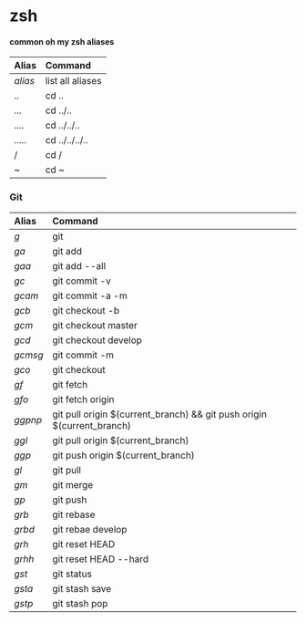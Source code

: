 # zsh
#### common oh my zsh aliases

| Alias   | Command                               |
|:--------|:--------------------------------------|
| _alias_ | list all aliases                      |
| ..      | cd ..                                 |
| ...     | cd ../..                              |
| ....    | cd ../../..                           |
| .....   | cd ../../../..                        |
| /       | cd /                                  |
| ~       | cd ~                                  |

### Git

| Alias                  | Command                                                                           |
|:-----------------------|:----------------------------------------------------------------------------------|
| _g_                    | git                                                                               |
| _ga_                   | git add                                                                           |
| _gaa_                  | git add --all                                                                     |
| _gc_                   | git commit -v                                                                     |
| _gcam_                 | git commit -a -m                                                                  |
| _gcb_                  | git checkout -b                                                                   |
| _gcm_                  | git checkout master                                                               |
| _gcd_                  | git checkout develop                                                              |
| _gcmsg_                | git commit -m                                                                     |
| _gco_                  | git checkout                                                                      |
| _gf_                   | git fetch                                                                         |
| _gfo_                  | git fetch origin                                                                  |
| _ggpnp_                | git pull origin $(current_branch) && git push origin $(current_branch)            |
| _ggl_                  | git pull origin $(current_branch)                                                 |
| _ggp_                  | git push origin $(current_branch)                                                 |
| _gl_                   | git pull                                                                          |
| _gm_                   | git merge                                                                         |
| _gp_                   | git push                                                                          |
| _grb_                  | git rebase                                                                        |
| _grbd_                 | git rebae develop                                                                |
| _grh_                  | git reset HEAD                                                                    |
| _grhh_                 | git reset HEAD --hard                                                             |
| _gst_                  | git status                                                                        |
| _gsta_                 | git stash save                                                                    |
| _gstp_                 | git stash pop                                                                     |
